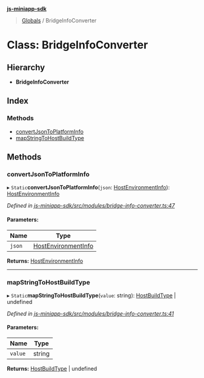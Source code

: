 **[js-miniapp-sdk](../README.md)**

> [Globals](../README.md) / BridgeInfoConverter

# Class: BridgeInfoConverter

## Hierarchy

* **BridgeInfoConverter**

## Index

### Methods

* [convertJsonToPlatformInfo](bridgeinfoconverter.md#convertjsontoplatforminfo)
* [mapStringToHostBuildType](bridgeinfoconverter.md#mapstringtohostbuildtype)

## Methods

### convertJsonToPlatformInfo

▸ `Static`**convertJsonToPlatformInfo**(`json`: [HostEnvironmentInfo](../interfaces/hostenvironmentinfo.md)): [HostEnvironmentInfo](../interfaces/hostenvironmentinfo.md)

*Defined in [js-miniapp-sdk/src/modules/bridge-info-converter.ts:47](https://github.com/rakutentech/js-miniapp/blob/df2c090/js-miniapp-sdk/src/modules/bridge-info-converter.ts#L47)*

#### Parameters:

Name | Type |
------ | ------ |
`json` | [HostEnvironmentInfo](../interfaces/hostenvironmentinfo.md) |

**Returns:** [HostEnvironmentInfo](../interfaces/hostenvironmentinfo.md)

___

### mapStringToHostBuildType

▸ `Static`**mapStringToHostBuildType**(`value`: string): [HostBuildType](../enums/hostbuildtype.md) \| undefined

*Defined in [js-miniapp-sdk/src/modules/bridge-info-converter.ts:41](https://github.com/rakutentech/js-miniapp/blob/df2c090/js-miniapp-sdk/src/modules/bridge-info-converter.ts#L41)*

#### Parameters:

Name | Type |
------ | ------ |
`value` | string |

**Returns:** [HostBuildType](../enums/hostbuildtype.md) \| undefined

